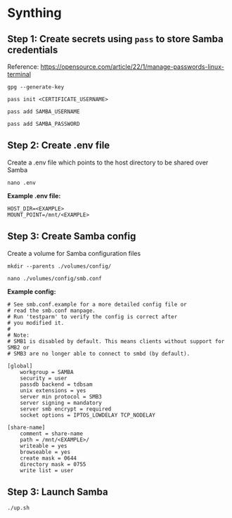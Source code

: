 # Synthing

## Step 1: Create secrets using `pass` to store Samba credentials

Reference: https://opensource.com/article/22/1/manage-passwords-linux-terminal

```
gpg --generate-key

pass init <CERTIFICATE_USERNAME>

pass add SAMBA_USERNAME

pass add SAMBA_PASSWORD
```

## Step 2: Create .env file

Create a .env file which points to the host directory to be shared over Samba

```
nano .env
```

**Example .env file:**
```
HOST_DIR=<EXAMPLE>
MOUNT_POINT=/mnt/<EXAMPLE>
```

## Step 3: Create Samba config

Create a volume for Samba configuration files

```
mkdir --parents ./volumes/config/
```

```
nano ./volumes/config/smb.conf
```

**Example config:**

```
# See smb.conf.example for a more detailed config file or
# read the smb.conf manpage.
# Run 'testparm' to verify the config is correct after
# you modified it.
#
# Note:
# SMB1 is disabled by default. This means clients without support for SMB2 or
# SMB3 are no longer able to connect to smbd (by default).

[global]
    workgroup = SAMBA
    security = user
    passdb backend = tdbsam
    unix extensions = yes
    server min protocol = SMB3
    server signing = mandatory
    server smb encrypt = required
    socket options = IPTOS_LOWDELAY TCP_NODELAY

[share-name]
    comment = share-name
    path = /mnt/<EXAMPLE>/
    writeable = yes
    browseable = yes
    create mask = 0644
    directory mask = 0755
    write list = user
```

## Step 3: Launch Samba

```
./up.sh
```
